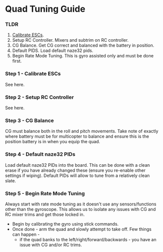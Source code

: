 # Quad Tuning Guide

### TLDR

1. [Calibrate ESCs](#step-1---calibrate-escs).
2. Setup RC Controller. Mixers and subtrim on RC controller.
3. CG Balance. Get CG correct and balanced with the battery in position.
4. Default PIDS. Load default naze32 pids. 
5. Begin Rate Mode Tuning. This is gyro assisted only and must be done first.

### Step 1 - Calibrate ESCs

See here.

### Step 2 - Setup RC Controller

See here.

### Step 3 - CG Balance

CG must balance both in the roll and pitch movements. Take note of exactly where battery must be for multicopter to balance and ensure this is the position battery is in when you equip the quad.

### Step 4 - Default naze32 PIDs

Load default naze32 PIDs into the board. This can be done with a clean erase if you have already changed these (ensure you re-enable other settings if wiping). Default PIDs will allow to tune from a relatively clean slate.

### Step 5 - Begin Rate Mode Tuning

Always start with rate mode tuning as it doesn't use any sensors/functions other than the gyroscope. This allows us to isolate any issues with CG and RC mixer trims and get those locked in. 
  - Begin by calibrating the gyro using stick commands. 
  - Once done - arm the quad and slowly attempt to take off. Few things can happen -
    - if the quad banks to the left/right/forward/backwards - you have an issue with CG and/or RC trims.


